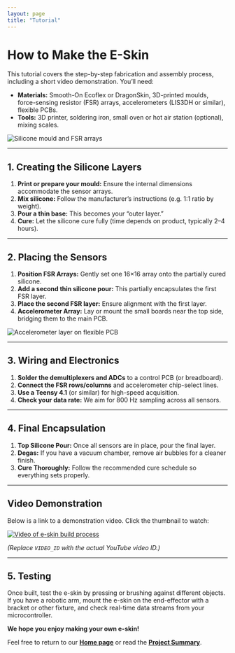 ```yaml
---
layout: page
title: "Tutorial"
---
```


# How to Make the E-Skin

This tutorial covers the step-by-step fabrication and assembly process, including a short video demonstration. You’ll need:

- **Materials:** Smooth-On Ecoflex or DragonSkin, 3D-printed moulds, force-sensing resistor (FSR) arrays, accelerometers (LIS3DH or similar), flexible PCBs.
- **Tools:** 3D printer, soldering iron, small oven or hot air station (optional), mixing scales.

![Silicone mould and FSR arrays](/assets/img/silicone_mould_fsr.jpg)

---

## 1. Creating the Silicone Layers

1. **Print or prepare your mould:** Ensure the internal dimensions accommodate the sensor arrays.  
2. **Mix silicone:** Follow the manufacturer’s instructions (e.g. 1:1 ratio by weight).  
3. **Pour a thin base:** This becomes your “outer layer.”  
4. **Cure:** Let the silicone cure fully (time depends on product, typically 2–4 hours).

---

## 2. Placing the Sensors

1. **Position FSR Arrays:** Gently set one 16×16 array onto the partially cured silicone.  
2. **Add a second thin silicone pour:** This partially encapsulates the first FSR layer.  
3. **Place the second FSR layer:** Ensure alignment with the first layer.  
4. **Accelerometer Array:** Lay or mount the small boards near the top side, bridging them to the main PCB.  

![Accelerometer layer on flexible PCB](/assets/img/accelerometer_layer.jpg)

---

## 3. Wiring and Electronics

1. **Solder the demultiplexers and ADCs** to a control PCB (or breadboard).  
2. **Connect the FSR rows/columns** and accelerometer chip-select lines.  
3. **Use a Teensy 4.1** (or similar) for high-speed acquisition.  
4. **Check your data rate:** We aim for 800 Hz sampling across all sensors.

---

## 4. Final Encapsulation

1. **Top Silicone Pour:** Once all sensors are in place, pour the final layer.  
2. **Degas:** If you have a vacuum chamber, remove air bubbles for a cleaner finish.  
3. **Cure Thoroughly:** Follow the recommended cure schedule so everything sets properly.

---

## Video Demonstration

Below is a link to a demonstration video. Click the thumbnail to watch:

[![Video of e-skin build process](https://img.youtube.com/vi/VIDEO_ID/0.jpg)](https://www.youtube.com/watch?v=VIDEO_ID)

*(Replace `VIDEO_ID` with the actual YouTube video ID.)*

---

## 5. Testing

Once built, test the e-skin by pressing or brushing against different objects. If you have a robotic arm, mount the e-skin on the end-effector with a bracket or other fixture, and check real-time data streams from your microcontroller.

**We hope you enjoy making your own e-skin!** 

Feel free to return to our **[Home page](/)** or read the **[Project Summary](/article)**.

